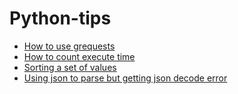 # Python-tips


- [How to use grequests](./src/how_to_use_grequests.py)
- [How to count execute time](./src/how_to_count_execute_time.py)
- [Sorting a set of values](./src/sorting_a_set_of_values.py)
- [Using json to parse but getting json decode error](./src/using_json_to_parse_getting_jsondecodeerror.py)

